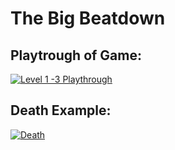 # The Big Beatdown
## Playtrough of Game:
[![Level 1 -3 Playthrough](https://imgur.com/r0P7kZH.png)](https://www.youtube.com/watch?v=GbfCNNnI474&feature=youtu.be)

## Death Example:
[![Death](https://imgur.com/gT8OF2K.png)](https://www.youtube.com/watch?v=H3frAZ-YznA&feature=youtu.be)
